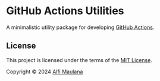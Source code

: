 # GitHub Actions Utilities

A minimalistic utility package for developing [GitHub Actions](https://github.com/features/actions).

## License

This project is licensed under the terms of the [MIT License](./LICENSE).

Copyright © 2024 [Alfi Maulana](https://github.com/threeal)
